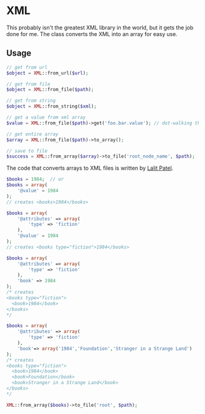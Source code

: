 # XML

This probably isn't the greatest XML library in the world, but it gets the job done for me.  The class converts the XML into an array for easy use.

## Usage

```php
// get from url
$object = XML::from_url($url);

// get from file
$object = XML::from_file($path);

// get from string
$object = XML::from_string($xml);

// get a value from xml array
$value = XML::from_file($path)->get('foo.bar.value'); // dot-walking the array

// get entire array
$array = XML::from_file($path)->to_array();

// save to file
$success = XML::from_array($array)->to_file('root_node_name', $path);
```

The code that converts arrays to XML files is written by [Lalit Patel](http://www.lalit.org/lab/convert-php-array-to-xml-with-attributes/).

```php
$books = 1984;  // or
$books = array(
    '@value' = 1984
);
// creates <books>1984</books>

$books = array(
    '@attributes' => array(
        'type' => 'fiction'
    ),
    '@value' = 1984
);
// creates <books type="fiction">1984</books>

$books = array(
    '@attributes' => array(
        'type' => 'fiction'
    ),
    'book' => 1984
);
/* creates
<books type="fiction">
  <book>1984</book>
</books>
*/

$books = array(
    '@attributes' => array(
        'type' => 'fiction'
    ),
    'book'=> array('1984','Foundation','Stranger in a Strange Land')
);
/* creates
<books type="fiction">
  <book>1984</book>
  <book>Foundation</book>
  <book>Stranger in a Strange Land</book>
</books>
*/

XML::from_array($books)->to_file('root', $path);
```